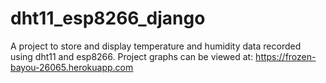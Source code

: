 # dht11_esp8266_django
A project to store and display temperature and humidity data recorded using dht11 and esp8266.
Project graphs can be viewed at: https://frozen-bayou-26065.herokuapp.com

